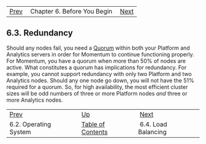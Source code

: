 |     |     |     |
| --- | --- | --- |
| [Prev](byb.os)  | Chapter 6. Before You Begin |  [Next](byb.load_balancing) |

## 6.3. Redundancy

Should any nodes fail, you need a [Quorum](glossary#gloss.quorum "Quorum") within both your Platform and Analytics servers in order for Momentum to continue functioning properly. For Momentum, you have a quorum when more than 50% of nodes are active. What constitutes a quorum has implications for redundancy. For example, you cannot support redundancy with only two Platform and two Analytics nodes. Should any one node go down, you will not have the 51% required for a quorum. So, for high availability, the most efficient cluster sizes will be odd numbers of three or more Platform nodes *and* three or more Analytics nodes.

|     |     |     |
| --- | --- | --- |
| [Prev](byb.os)  | [Up](before_you_begin) |  [Next](byb.load_balancing) |
| 6.2. Operating System  | [Table of Contents](index) |  6.4. Load Balancing |

